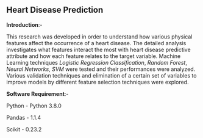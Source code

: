 **Heart Disease Prediction**
----------------------------------------------------------
**Introduction**:-

This research was developed in order to understand how various physical features affect the occurrence of a heart
disease. The detailed analysis investigates what features interact the most with heart disease predictive
attribute and how each feature relates to the target variable.  Machine Learning techniques *Logistic Regression Classification*, *Random
Forest*, *Neural Networks*, *SVM* were tested and their performances were analyzed. Various validation
techniques and elimination of a certain set of variables to improve models by different feature selection
techniques were explored.

**Software Requirement**:-

Python  - Python 3.8.0 

Pandas -  1.1.4

Scikit - 0.23.2
